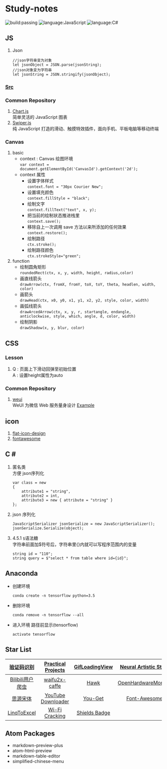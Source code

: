 # Study-notes
![build:passing](https://img.shields.io/badge/build-passing-brightgreen.svg)
![language:JavaScript](https://img.shields.io/badge/language-JavaScript-blue.svg)
![language:C#](https://img.shields.io/badge/language-C%23-blue.svg)
## JS
1. Json
    ```
    //json字符串变为对象
    let jsonObject = JSON.parse(jsonString);
    //json对象变为字符串
    let jsonString = JSON.stringify(jsonObject);
    ```
### [Src](https://github.com/adamsandwich/Study_Notes/blob/master/JS/Sourse.js)
### Common Repository
1. [Chart.js](http://www.chartjs.org/) </br> 简单灵活的 JavaScript 图表
2. [Swiper.js](http://idangero.us/swiper/) </br> 纯 JavaScript 打造的滑动、触摸特效插件，面向手机、平板电脑等移动终端
### Canvas
1. basic
    * context : Canvas 绘图环境</br>`var context = document.getElementById('CanvasId').getContext('2d');`
    * context 属性
        * 设置字体样式 </br> `context.font = "30px Courier New";`
        * 设置填充颜色 </br> `context.fillStyle = "black";`
        * 绘制文字 </br> `context.fillText("text", x, y);`
        * 把当前的绘制状态推进栈里 </br> `context.save();`
        * 移除自上一次调用 save 方法以来所添加的任何效果 </br> `context.restore();`
        * 绘制路径 </br> `ctx.stroke();`
        * 绘制路径颜色 </br> `ctx.strokeStyle="green";`
2. function
    * 绘制圆角矩形 </br> `roundedRect(ctx, x, y, width, height, radius,color)`
    * 画直线箭头 </br> `drawArrow(ctx, fromX, fromY, toX, toY, theta, headlen, width, color)`
    * 画箭头 </br> `drawHead(ctx, x0, y0, x1, y1, x2, y2, style, color, width)`
    * 画弧线箭头 </br> `drawArcedArrow(ctx, x, y, r, startangle, endangle, anticlockwise, style, which, angle, d, color, width)`
    * 绘制阴影 </br> `drawShadow(x, y, blur, color)`

## CSS
### Lesson
1. Q : 页面上下滑动回弹至初始位置 <br/> A : 设置height属性为auto

### Common Repository
1. [weui](https://github.com/Tencent/weui)<br/>WeUI 为微信 Web 服务量身设计 [Example](https://weui.io/)
## icon
1. [flat-icon-design](http://flat-icon-design.com/)
2. [fontawesome](http://fontawesome.dashgame.com/)

## C \#
1. 匿名类 <br/> 方便 json序列化
    ```
    var class = new
    {
        attribute1 = "string",
        attribute2 = int,
        attribute3 = new { attribute = "string" }
    };
    ```
2. json 序列化
    ```
    JavaScriptSerializer jsonSerialize = new JavaScriptSerializer();
    jsonSerialize.Serialize(object);
    ```
3. 4.5.1 `$`语法糖 <br/>
字符串前面加$符号后，字符串里{}内就可以写程序范围内的变量
    ```
    string id = "110";
    string query = $"select * from table where id={id}";
    ```

## Anaconda
- 创建环境
    ```
    conda create -n tensorflow python=3.5
    ```
- 删除环境
    ```
    conda remove -n tensorflow --all
    ```
- 进入环境 路径前显示(tensorflow)
    ```
    activate tensorflow
    ```

## Star List
|[验证码识别](https://github.com/ladingwu/identfying_code_recognize)|[Practical Projects](https://github.com/karan/Projects)|[GifLoadingView](https://github.com/Rogero0o/GifLoadingView)|[Neural Artistic Style](https://github.com/andersbll/neural_artistic_style)|[Py libraries](https://github.com/vinta/awesome-python)|
| :---: | :---: | :---: | :---: | :---: |
|[Bilibili用户爬虫](https://github.com/airingursb/bilibili-user)|[waifu2x-caffe](https://github.com/lltcggie/waifu2x-caffe)|[Hawk](https://github.com/ferventdesert/Hawk)|[OpenHardwareMonitor](https://github.com/openhardwaremonitor/openhardwaremonitor)|[Algorithms](https://github.com/nonstriater/Learn-Algorithms)|
|[思源宋体](https://github.com/adobe-fonts/source-han-serif)|[YouTube Downloader](https://github.com/bradlys/monochromatic-panda)|[You-Get](https://github.com/soimort/you-get)|[Font-Awesome](https://github.com/FortAwesome/Font-Awesome)|[Tensorflow](https://github.com/zhedongzheng/finch)|
|[LinqToExcel](https://github.com/paulyoder/LinqToExcel)|[Wi-Fi Cracking](https://github.com/brannondorsey/wifi-cracking)|[Shields Badge](https://github.com/badges/shields)|||

## Atom Packages
- markdown-preview-plus
- atom-html-preview
- markdown-table-editor
- simplified-chinese-menu
